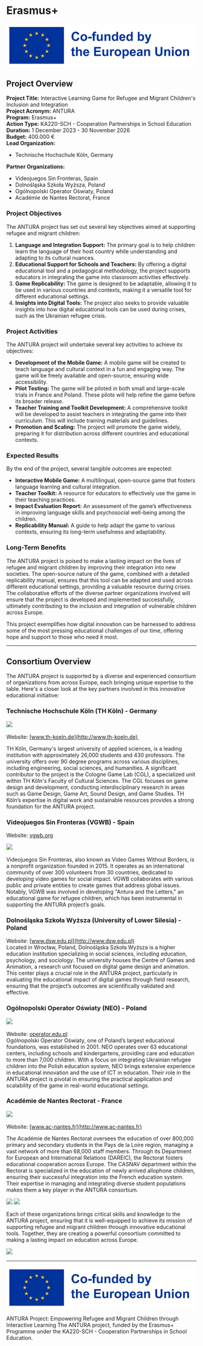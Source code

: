 # Erasmus+

![Erasmus+](../assets/img/blog/Co-fundedbytheEU.webp)

## Project Overview

**Project Title:** Interactive Learning Game for Refugee and Migrant Children's Inclusion and Integration  
**Project Acronym:** ANTURA  
**Program:** Erasmus+  
**Action Type:** KA220-SCH - Cooperation Partnerships in School Education  
**Duration:** 1 December 2023 - 30 November 2026  
**Budget:** 400.000 €  
**Lead Organization:**

- Technische Hochschule Köln, Germany  

**Partner Organizations:**

- Videojuegos Sin Fronteras, Spain
- Dolnośląska Szkoła Wyższa, Poland
- Ogólnopolski Operator Oświaty, Poland
- Académie de Nantes Rectorat, France

### Project Objectives

The ANTURA project has set out several key objectives aimed at supporting refugee and migrant children:

1. **Language and Integration Support:** The primary goal is to help children learn the language of their host country while understanding and adapting to its cultural nuances.
2. **Educational Support for Schools and Teachers:** By offering a digital educational tool and a pedagogical methodology, the project supports educators in integrating the game into classroom activities effectively.
3. **Game Replicability:** The game is designed to be adaptable, allowing it to be used in various countries and contexts, making it a versatile tool for different educational settings.
4. **Insights into Digital Tools:** The project also seeks to provide valuable insights into how digital educational tools can be used during crises, such as the Ukrainian refugee crisis.

### Project Activities

The ANTURA project will undertake several key activities to achieve its objectives:

- **Development of the Mobile Game:** A mobile game will be created to teach language and cultural context in a fun and engaging way. The game will be freely available and open-source, ensuring wide accessibility.
- **Pilot Testing:** The game will be piloted in both small and large-scale trials in France and Poland. These pilots will help refine the game before its broader release.
- **Teacher Training and Toolkit Development:** A comprehensive toolkit will be developed to assist teachers in integrating the game into their curriculum. This will include training materials and guidelines.
- **Promotion and Scaling:** The project will promote the game widely, preparing it for distribution across different countries and educational contexts.

### Expected Results

By the end of the project, several tangible outcomes are expected:

- **Interactive Mobile Game:** A multilingual, open-source game that fosters language learning and cultural integration.
- **Teacher Toolkit:** A resource for educators to effectively use the game in their teaching practices.
- **Impact Evaluation Report:** An assessment of the game’s effectiveness in improving language skills and psychosocial well-being among the children.
- **Replicability Manual:** A guide to help adapt the game to various contexts, ensuring its long-term usefulness and adaptability.

### Long-Term Benefits

The ANTURA project is poised to make a lasting impact on the lives of refugee and migrant children by improving their integration into new societies. The open-source nature of the game, combined with a detailed replicability manual, ensures that this tool can be adapted and used across different educational settings, providing a valuable resource during crises. The collaborative efforts of the diverse partner organizations involved will ensure that the project is developed and implemented successfully, ultimately contributing to the inclusion and integration of vulnerable children across Europe.

This project exemplifies how digital innovation can be harnessed to address some of the most pressing educational challenges of our time, offering hope and support to those who need it most.

---

## Consortium Overview

The ANTURA project is supported by a diverse and experienced consortium of organizations from across Europe, each bringing unique expertise to the table. Here's a closer look at the key partners involved in this innovative educational initiative:

### Technische Hochschule Köln (TH Köln) - Germany

[![](https://blogger.googleusercontent.com/img/b/R29vZ2xl/AVvXsEhlVdg8tqwvFAXmgm8vOYX3yTtYYJlx4vtRNi1wUXfNskAVV-eeeDc2wS4EBxBxQpl3ZJIJ8NYsky6p_0wl2Vmyo3CKpnsHcKLyH826tJxH5aM6PhOrAY4rK8_7nxoe9CZa9L0SNYiwKtOEHqfcr-xkA9dzsSPlt-_utxiZ-ueqlUAA4WRoHnR-z0KhPCA/w182-h192/publicpreview.jpg)](https://blogger.googleusercontent.com/img/b/R29vZ2xl/AVvXsEhlVdg8tqwvFAXmgm8vOYX3yTtYYJlx4vtRNi1wUXfNskAVV-eeeDc2wS4EBxBxQpl3ZJIJ8NYsky6p_0wl2Vmyo3CKpnsHcKLyH826tJxH5aM6PhOrAY4rK8_7nxoe9CZa9L0SNYiwKtOEHqfcr-xkA9dzsSPlt-_utxiZ-ueqlUAA4WRoHnR-z0KhPCA/s1920/publicpreview.jpg)

Website: [www.th-koeln.de](http://www.th-koeln.de) 

TH Köln, Germany's largest university of applied sciences, is a leading institution with approximately 26,000 students and 430 professors. The university offers over 90 degree programs across various disciplines, including engineering, social sciences, and humanities. A significant contributor to the project is the Cologne Game Lab (CGL), a specialized unit within TH Köln's Faculty of Cultural Sciences. The CGL focuses on game design and development, conducting interdisciplinary research in areas such as Game Design, Game Art, Sound Design, and Game Studies. TH Köln’s expertise in digital work and sustainable resources provides a strong foundation for the ANTURA project.

### Videojuegos Sin Fronteras (VGWB) - Spain

Website: [vgwb.org](http://vgwb.org)

[![](https://blogger.googleusercontent.com/img/b/R29vZ2xl/AVvXsEhkx1TTk9ZJMrsLiHYDf3GT9HxLuCjE0nuOmNpuMvTaOSQGq0sPcdF4nYqPIrbYmE7xsX7WtfD-j1H5dvrOGMtkWz-izGYfeqYHYOIqqkMioOEliP2shyphenhyphen8dTvwybCQEjoIEB1edo6MbG-Dw2E_lSSamo3mKd7UTZIpbdG21CibWJJsQtF9LE0NwUl5uoSU/s320/VGWB_Logo_Horiz.png)](https://blogger.googleusercontent.com/img/b/R29vZ2xl/AVvXsEhkx1TTk9ZJMrsLiHYDf3GT9HxLuCjE0nuOmNpuMvTaOSQGq0sPcdF4nYqPIrbYmE7xsX7WtfD-j1H5dvrOGMtkWz-izGYfeqYHYOIqqkMioOEliP2shyphenhyphen8dTvwybCQEjoIEB1edo6MbG-Dw2E_lSSamo3mKd7UTZIpbdG21CibWJJsQtF9LE0NwUl5uoSU/s2072/VGWB_Logo_Horiz.png)


Videojuegos Sin Fronteras, also known as Video Games Without Borders, is a nonprofit organization founded in 2015. It operates as an international community of over 300 volunteers from 30 countries, dedicated to developing video games for social impact. VGWB collaborates with various public and private entities to create games that address global issues. Notably, VGWB was involved in developing "Antura and the Letters," an educational game for refugee children, which has been instrumental in supporting the ANTURA project’s goals.

### Dolnośląska Szkoła Wyższa (University of Lower Silesia) - Poland

Website: [www.dsw.edu.pl](http://www.dsw.edu.pl)  
Located in Wrocław, Poland, Dolnośląska Szkoła Wyższa is a higher education institution specializing in social sciences, including education, psychology, and sociology. The university houses the Centre of Games and Animation, a research unit focused on digital game design and animation. This center plays a crucial role in the ANTURA project, particularly in evaluating the educational impact of digital games through field research, ensuring that the project’s outcomes are scientifically validated and effective.

### Ogólnopolski Operator Oświaty (NEO) - Poland

[![](https://blogger.googleusercontent.com/img/b/R29vZ2xl/AVvXsEjK4riS8UlQ5vQ9BEC3RPtardaIBrp9AWGg2mSdkVMAm78yCXEPPUa3q_DKE4USRgezVjKFEHpWXpV44FIPVgqyG4_y7BBSt7l59DrVGBv6K1xA707SxN1pOSUCeT1SAbTMtogNV8I4zRs4cN3tzftZ35OeysqGiSRCXec2263P-ZEFE_HDtzmvRFhXbqw/w282-h107/OOO%20logo%20rgb%20po.jpg)](https://blogger.googleusercontent.com/img/b/R29vZ2xl/AVvXsEjK4riS8UlQ5vQ9BEC3RPtardaIBrp9AWGg2mSdkVMAm78yCXEPPUa3q_DKE4USRgezVjKFEHpWXpV44FIPVgqyG4_y7BBSt7l59DrVGBv6K1xA707SxN1pOSUCeT1SAbTMtogNV8I4zRs4cN3tzftZ35OeysqGiSRCXec2263P-ZEFE_HDtzmvRFhXbqw/s1358/OOO%20logo%20rgb%20po.jpg)

Website: [operator.edu.pl](http://operator.edu.pl)  
Ogólnopolski Operator Oświaty, one of Poland’s largest educational foundations, was established in 2001. NEO operates over 63 educational centers, including schools and kindergartens, providing care and education to more than 7,000 children. With a focus on integrating Ukrainian refugee children into the Polish education system, NEO brings extensive experience in educational innovation and the use of ICT in education. Their role in the ANTURA project is pivotal in ensuring the practical application and scalability of the game in real-world educational settings.

### Académie de Nantes Rectorat - France

[![](https://blogger.googleusercontent.com/img/b/R29vZ2xl/AVvXsEg_hEtfdTEi-ibMGCPsvq6AY_ZDoLzfPQG-33msY7afzfuPp94H-cYhd5W1ll21vYDu5i-kKngeDEPRId94PdOEPLgMoWTAM-_I0o_h2qDGERwGGF2-y3e5BBBMEuCY1uWzSZouXD4PWUoroqTaN_LC-cu3dpFaeRavUeUQa4PBLQcKIg_WY5lPQR5M0XE/w202-h192/Logo%20AN.png)](https://blogger.googleusercontent.com/img/b/R29vZ2xl/AVvXsEg_hEtfdTEi-ibMGCPsvq6AY_ZDoLzfPQG-33msY7afzfuPp94H-cYhd5W1ll21vYDu5i-kKngeDEPRId94PdOEPLgMoWTAM-_I0o_h2qDGERwGGF2-y3e5BBBMEuCY1uWzSZouXD4PWUoroqTaN_LC-cu3dpFaeRavUeUQa4PBLQcKIg_WY5lPQR5M0XE/s230/Logo%20AN.png)


Website: [www.ac-nantes.fr](http://www.ac-nantes.fr)  

The Académie de Nantes Rectorat oversees the education of over 800,000 primary and secondary students in the Pays de la Loire region, managing a vast network of more than 68,000 staff members. Through its Department for European and International Relations (DAREIC), the Rectorat fosters educational cooperation across Europe. The CASNAV department within the Rectorat is specialized in the education of newly arrived allophone children, ensuring their successful integration into the French education system. Their expertise in managing and integrating diverse student populations makes them a key player in the ANTURA consortium.

[![](https://blogger.googleusercontent.com/img/b/R29vZ2xl/AVvXsEjT8GxHdrBddf14nN2YbF1k0r2z-dSvi1sygbv6JSngmJYOifnIJWcb5xIZR-k49KOo42rBqVhGmOMn2R0haZVUJkF10L84ma47hCI7L3o37qzHPeIfyZ4b1_jGSCjOPyn-_YsTD4H6Po8tmdvZkNztn7xkuvyeiwWimOW56nSw4_BgvucyIS0e7Q1mOtY/w156-h156/Logo-DAREIC%20(AN)%20(1).png)](https://blogger.googleusercontent.com/img/b/R29vZ2xl/AVvXsEjT8GxHdrBddf14nN2YbF1k0r2z-dSvi1sygbv6JSngmJYOifnIJWcb5xIZR-k49KOo42rBqVhGmOMn2R0haZVUJkF10L84ma47hCI7L3o37qzHPeIfyZ4b1_jGSCjOPyn-_YsTD4H6Po8tmdvZkNztn7xkuvyeiwWimOW56nSw4_BgvucyIS0e7Q1mOtY/s225/Logo-DAREIC%20(AN)%20(1).png) [![](https://blogger.googleusercontent.com/img/b/R29vZ2xl/AVvXsEj7l83y7N_LvzkUISXZ6fRhGgtElJ6dWnCUAUg6T9VfpnOWFczQJgrgGNEEOWemgUkMct_MzZ8v72y9UeF5pkQGr4Ji2iBiT4BVHai3XbGQwq08QBA9n-v5LmsAW-5tYASZkfxeprkzA_vDrRli2i2xfMhnkCec9sn1dLZdlTLzAj5XzKghAe49xSdXLt0/w139-h154/Logo%20CASNAV%20(AN)%20(1).png)](https://blogger.googleusercontent.com/img/b/R29vZ2xl/AVvXsEj7l83y7N_LvzkUISXZ6fRhGgtElJ6dWnCUAUg6T9VfpnOWFczQJgrgGNEEOWemgUkMct_MzZ8v72y9UeF5pkQGr4Ji2iBiT4BVHai3XbGQwq08QBA9n-v5LmsAW-5tYASZkfxeprkzA_vDrRli2i2xfMhnkCec9sn1dLZdlTLzAj5XzKghAe49xSdXLt0/s262/Logo%20CASNAV%20(AN)%20(1).png)



Each of these organizations brings critical skills and knowledge to the ANTURA project, ensuring that it is well-equipped to achieve its mission of supporting refugee and migrant children through innovative educational tools. Together, they are creating a powerful consortium committed to making a lasting impact on education across Europe.

[![](https://blogger.googleusercontent.com/img/b/R29vZ2xl/AVvXsEgenFgVpspDX_Gk1wT_vAhyphenhyphenBrn0u86DyOvn_1TX7SCWhY5dTS6IzpYbGA7tUStaXmVl6VtrGyoN0wa2cC0AjhoI46GIBeRszrjq1Mh0fZKoCEia_aqVFnouNppz5ALparQtk0jI2M4fycmJap3BWyzKLgokI6c2rhK25pqA5pv-1-nYIpE5PY3L0nJRjr8/s320/Erasmus_with_baseline-left_pos_RGB_EN.png)](https://blogger.googleusercontent.com/img/b/R29vZ2xl/AVvXsEgenFgVpspDX_Gk1wT_vAhyphenhyphenBrn0u86DyOvn_1TX7SCWhY5dTS6IzpYbGA7tUStaXmVl6VtrGyoN0wa2cC0AjhoI46GIBeRszrjq1Mh0fZKoCEia_aqVFnouNppz5ALparQtk0jI2M4fycmJap3BWyzKLgokI6c2rhK25pqA5pv-1-nYIpE5PY3L0nJRjr8/s2708/Erasmus_with_baseline-left_pos_RGB_EN.png)

---

![Erasmus+](../assets/img/blog/Co-fundedbytheEU.webp)

ANTURA Project: Empowering Refugee and Migrant Children through Interactive Learning The ANTURA project, funded by the Erasmus+ Programme under the KA220-SCH - Cooperation Partnerships in School Education.